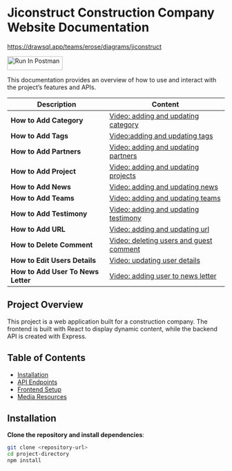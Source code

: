 # Jiconstruct Construction Company Website Documentation

https://drawsql.app/teams/erose/diagrams/jiconstruct

[<img src="https://run.pstmn.io/button.svg" alt="Run In Postman" style="width: 128px; height: 32px;">](https://homadil-tech.postman.co/collection/33389308-c3be9a30-9ee3-46d4-9f86-cb74b3614b02?source=rip_markdown&active-environment=33389308-0ddba0a5-583a-4b84-bdf8-c0a0f22729f9)

This documentation provides an overview of how to use and interact with the project’s features and APIs.

| Description                        | Content                                                                                    |
| ---------------------------------- | ------------------------------------------------------------------------------------------ |
| **How to Add Category**            | [Video: adding and updating category](documentation/assets/videos/addingCategory.mov)      |
| **How to Add Tags**                | [Video:adding and updating tags](documentation/assets/videos/addingTags.mov)               |
| **How to Add Partners**            | [Video: adding and updating partners](documentation/assets/videos/addingPartners.mov)      |
| **How to Add Project**             | [Video: adding and updating projects](documentation/assets/videos/addingProjects.mov)      |
| **How to Add News**                | [Video: adding and updating news](documentation/assets/videos/addingNews.mov)              |
| **How to Add Teams**               | [Video: adding and updating teams](documentation/assets/videos/addingTeams.mov)            |
| **How to Add Testimony**           | [Video: adding and updating testimony](documentation/assets/videos/addingTestomony.mov)    |
| **How to Add URL**                 | [Video: adding and updating url](documentation/assets/videos/addingUrls.mov)               |
| **How to Delete Comment**          | [Video: deleting users and guest comment](documentation/assets/videos/DeletingComment.mov) |
| **How to Edit Users Details**      | [Video: updating user details](documentation/assets/videos/updatingUser.mov)               |
| **How to Add User To News Letter** | [Video: adding user to news letter](documentation/assets/videos/addToNewsLetter.mov.mov)   |

## Project Overview

This project is a web application built for a construction company. The frontend is built with React to display dynamic content, while the backend API is created with Express.

## Table of Contents

- [Installation](#installation)
- [API Endpoints](#api-endpoints)
- [Frontend Setup](#frontend-setup)
- [Media Resources](#media-resources)

## Installation

**Clone the repository and install dependencies**:

```bash
git clone <repository-url>
cd project-directory
npm install
```
